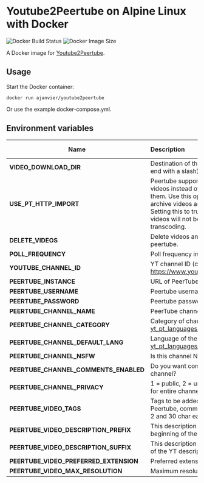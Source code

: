 Youtube2Peertube on Alpine Linux with Docker
==============================================
![Docker Build Status](https://img.shields.io/docker/build/ajanvier/youtube2peertube.svg)
![Docker Image Size](https://img.shields.io/microbadger/image-size/ajanvier/youtube2peertube.svg)

A Docker image for [Youtube2Peertube](https://github.com/mister-monster/YouTube2PeerTube).

Usage
-----
Start the Docker container:

    docker run ajanvier/youtube2peertube

Or use the example docker-compose.yml.


Environment variables
-----

| Name                         | Description                                                                  | Default value |
| ---------------------------- |:-----------------------------------------------------------------------------| :-------------|
| **VIDEO_DOWNLOAD_DIR** | Destination of the downloaded videos. (must end with a slash) | /videos/ |
| **USE_PT_HTTP_IMPORT** | Peertube supports sending HTTP links to videos instead of downloading and uploading them. Use this option if you do not want to archive videos and have limited bandwidth. Setting this to true negates delete_videos as videos will not be downloaded, and disables transcoding. | false |
| **DELETE_VIDEOS** | Delete videos and metadata after upload to peertube. | false |
| **POLL_FREQUENCY** | Poll frequency in minutes. | 180 |
| **YOUTUBE_CHANNEL_ID** | YT channel ID (can be found at https://www.youtube.com/account_advanced) |  |
| **PEERTUBE_INSTANCE** | URL of PeerTube instance. |  |
| **PEERTUBE_USERNAME** | Peertube username. |  |
| **PEERTUBE_PASSWORD** | Peertube password. |  |
| **PEERTUBE_CHANNEL_NAME** | PeerTube channel handle to upload video to. |  |
| **PEERTUBE_CHANNEL_CATEGORY** | Category of channel contents. see [yt_pt_languages_categories.txt](https://github.com/mister-monster/YouTube2PeerTube/blob/master/yt_pt_languages_categories.txt) for categories. | 10 |
| **PEERTUBE_CHANNEL_DEFAULT_LANG** | Language of the channel, see [yt_pt_languages_categories.txt](https://github.com/mister-monster/YouTube2PeerTube/blob/master/yt_pt_languages_categories.txt) for languages | en |
| **PEERTUBE_CHANNEL_NSFW** | Is this channel NSFW? | false |
| **PEERTUBE_CHANNEL_COMMENTS_ENABLED** | Do you want comments enabled in this channel? | true |
| **PEERTUBE_CHANNEL_PRIVACY** | 1 = public, 2 = unlisted, 3 = private, privacy for entire channel. | 1 |
| **PEERTUBE_VIDEO_TAGS** | Tags to be added to uploaded video in Peertube, comma separated, max 5, between 2 and 30 char each (incomplete) |  |
| **PEERTUBE_VIDEO_DESCRIPTION_PREFIX** | This description will be added to the beginning of the YT description. |  |
| **PEERTUBE_VIDEO_DESCRIPTION_SUFFIX** | This description will be appended to the end of the YT description. |  |
| **PEERTUBE_VIDEO_PREFERRED_EXTENSION** | Preferred extension of download and upload. | mp4 |
| **PEERTUBE_VIDEO_MAX_RESOLUTION** | Maximum resolution of videos to download. | 1080 |
